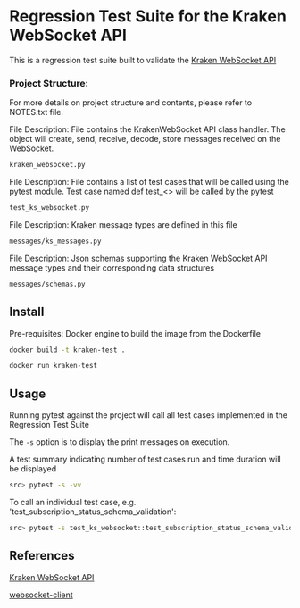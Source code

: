 # Regression Test Suite for the Kraken WebSocket API

This is a regression test suite built to validate the [Kraken WebSocket API](https://docs.kraken.com/websockets/#book-checksum)
 
### Project Structure:
For more details on project structure and contents, please refer to NOTES.txt file.

File Description: File contains the KrakenWebSocket API class handler. The object will create, send, receive, decode, store messages received on the WebSocket.
```bash
kraken_websocket.py
```

File Description: File contains a list of test cases that will be called using the pytest module. Test case named def test_<> will be called by the pytest

```bash
test_ks_websocket.py
```

File Description: Kraken message types are defined in this file

```bash
messages/ks_messages.py
```

File Description: Json schemas supporting the Kraken WebSocket API message types and their corresponding data structures
```bash
messages/schemas.py
```

## Install

Pre-requisites: Docker engine to build the image from the Dockerfile
```bash
docker build -t kraken-test .
```

```bash
docker run kraken-test
```

## Usage

Running pytest against the project will call all test cases implemented in the Regression Test Suite

The `-s` option is to display the print messages on execution.

A test summary indicating number of test cases run and time duration will be displayed
```bash
src> pytest -s -vv
```

To call an individual test case, e.g. 'test_subscription_status_schema_validation':
```bash
src> pytest -s test_ks_websocket::test_subscription_status_schema_validation 
```

## References
[Kraken WebSocket API](https://docs.kraken.com/websockets/#book-checksum)

[websocket-client](https://websocket-client.readthedocs.io/en/latest/)